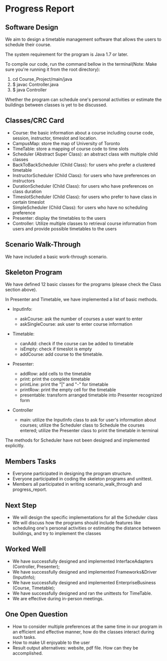 # Progress Report

## Software Design

We aim to design a timetable management software that allows the users to schedule their course.

The system requirement for the program is Java 1.7 or later.

To compile our code, run the command bellow in the terminal(Note: Make sure you're running it from the root directory):

1. cd Course_Project/main/java
2. $ javac Controller.java
3. $ java Controller

Whether the program can schedule one's personal activities or estimate the buildings between classes is yet to be
discussed.

## Classes/CRC Card

- Course: the basic information about a course including course code, session, instructor, timeslot and location.
- CampusMap: store the map of University of Toronto
- TimeTable: store a mapping of course code to time slots
- Scheduler (Abstract Super Class): an abstract class with multiple child classes
- BackToBackScheduler (Child Class): for users who prefer a clustered timetable
- InstructorScheduler (Child Class): for users who have preferences on instructors
- DurationScheduler (Child Class): for users who have preferences on class duration
- TimeslotScheduler (Child Class): for users who prefer to have class in certain timeslot
- SimpleScheduler (Child Class): for users who have no scheduling preference
- Presenter: display the timetables to the users
- Controller: Utilize multiple classes to retrieval course information from users and provide possible timetables to the
  users

## Scenario Walk-Through

We have included a basic work-through scenario.

## Skeleton Program

We have defined 12 basic classes for the programs (please check the Class section above).

In Presenter and Timetable, we have implemented a list of basic methods.

- InputInfo:
    - askCourse: ask the number of courses a user want to enter
    - askSingleCourse: ask user to enter course information

- Timetable:
    - canAdd: check if the course can be added to timetable
    - isEmpty: check if timeslot is empty
    - addCourse: add course to the timetable.

- Presenter:
    - addRow: add cells to the timetable
    - print: print the complete timetable
    - printLine: print the "|" and "-" for timetable
    - printRow: print the empty cell for the timetable
    - presentable: transform arranged timetable into Presenter recognized form

- Controller
    - main: utilize the InputInfo class to ask for user's information about courses; utilize the Scheduler class to
      Schedule the courses entered; utilize the Presenter class to print the timetable in terminal

The methods for Scheduler have not been designed and implemented explicitly.

## Members Tasks

- Everyone participated in designing the program structure.
- Everyone participated in coding the skeleton programs and unittest.
- Members all participated in writing scenario_walk_through and progress_report.

## Next Step

- We will design the specific implementations for all the Scheduler class
- We will discuss how the programs should include features like scheduling one's personal activities or estimating the
  distance between buildings, and try to implement the classes

## Worked Well

- We have successfully designed and implemented InterfaceAdapters (Controller, Presenter);
- We have successfully designed and implemented Frameworks&Driver (InputInfo);
- We have successfully designed and implemented EnterpriseBusiness (Course, Timetable);
- We have successfully designed and ran the unittests for TimeTable.
- We are effective during in-person meetings.

## One Open Question

- How to consider multiple preferences at the same time in our program in an efficient and effective manner, how do the
  classes interact during such tasks.
- How to make UI enjoyable to the user
- Result output alternatives: website, pdf file. How can they be accomplished.